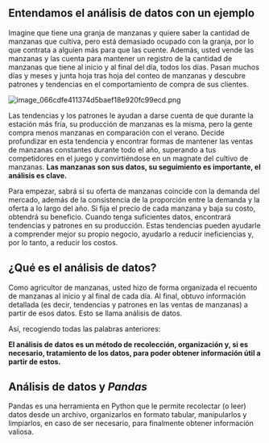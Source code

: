 ## Entendamos el análisis de datos con un ejemplo

Imagine que tiene una granja de manzanas y quiere saber la cantidad de manzanas que cultiva, pero está demasiado ocupado con la granja, por lo que contrata a alguien más para que las cuente. Además, usted vende las manzanas y las cuenta para mantener un registro de la cantidad de manzanas que tiene al inicio y al final del día, todos los días.
Pasan muchos días y meses y junta hoja tras hoja del conteo de manzanas y descubre patrones y tendencias en el comportamiento de compra de sus clientes.

![image_066cdfe411374d5baef18e920fc99ecd.png](https://dphi-live.s3.amazonaws.com/media_uploads/image_066cdfe411374d5baef18e920fc99ecd_8f3d3d1481984f54a4d379262750345f.png)

Las tendencias y los patrones le ayudan a darse cuenta de que durante la estación más fría, su producción de manzanas es la misma, pero la gente compra menos manzanas en comparación con el verano.
Decide profundizar en esta tendencia y encontrar formas de mantener las ventas de manzanas constantes durante todo el año, superando a tus competidores en el juego y convirtiéndose en un magnate del cultivo de manzanas.
**Las manzanas son sus datos, su seguimiento es importante, el análisis es clave.**

Para empezar, sabrá si su oferta de manzanas coincide con la demanda del mercado, además de la consistencia de la proporción  entre la demanda y la oferta a lo largo del año. Si fija el precio de cada manzana y baja su costo, obtendrá su beneficio.
Cuando tenga suficientes datos, encontrará tendencias y patrones en su producción. Estas tendencias pueden ayudarle a comprender mejor su propio negocio, ayudarlo a reducir ineficiencias y, por lo tanto, a reducir los costos.

## ¿Qué es el análisis de datos?
Como agricultor de manzanas, usted hizo de forma organizada el recuento de manzanas al inicio y al final de cada día. Al final, obtuvo información detallada (es decir, tendencias y patrones en las ventas de manzanas) a partir de esos datos. Esto se llama análisis de datos.

Así, recogiendo todas las palabras anteriores:

**El análisis de datos es un método de recolección, organización y, si es necesario, tratamiento de los datos, para poder obtener información útil a partir de estos.**

## Análisis de datos y *Pandas*
Pandas es una herramienta en Python que le permite recolectar (o leer) datos desde un archivo, organizarlos en formato tabular, manipularlos y limpiarlos, en caso de ser necesario, para finalmente  obtener información valiosa.